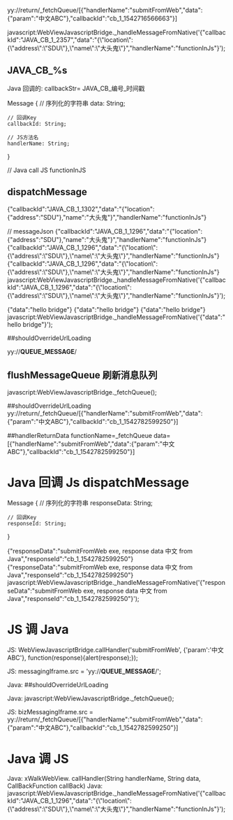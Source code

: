 yy://return/_fetchQueue/[{"handlerName":"submitFromWeb","data":{"param":"中文ABC"},"callbackId":"cb_1_1542716566663"}]

javascript:WebViewJavascriptBridge._handleMessageFromNative('{\"callbackId\":\"JAVA_CB_1_2357\",\"data\":\"{\\\"location\\\":{\\\"address\\\":\\\"SDU\\\"},\\\"name\\\":\\\"大头鬼\\\"}\",\"handlerName\":\"functionInJs\"}');


## JAVA_CB_%s

Java 回调的: callbackStr= JAVA_CB_编号_时间戳


Message
{
	// 序列化的字符串
	data: String;

	// 回调Key
	callbackId: String;

	// JS方法名
	handlerName: String;
}



// Java call JS
functionInJS

## dispatchMessage
{"callbackId":"JAVA_CB_1_1302","data":"{\"location\":{\"address\":\"SDU\"},\"name\":\"大头鬼\"}","handlerName":"functionInJs"}


// messageJson
{"callbackId":"JAVA_CB_1_1296","data":"{\"location\":{\"address\":\"SDU\"},\"name\":\"大头鬼\"}","handlerName":"functionInJs"}
{"callbackId":"JAVA_CB_1_1296","data":"{\\\"location\\\":{\\\"address\\\":\\\"SDU\\\"},\\\"name\\\":\\\"大头鬼\\\"}","handlerName":"functionInJs"}
{\"callbackId\":\"JAVA_CB_1_1296\",\"data\":\"{\\\"location\\\":{\\\"address\\\":\\\"SDU\\\"},\\\"name\\\":\\\"大头鬼\\\"}\",\"handlerName\":\"functionInJs\"}
javascript:WebViewJavascriptBridge._handleMessageFromNative('{\"callbackId\":\"JAVA_CB_1_1296\",\"data\":\"{\\\"location\\\":{\\\"address\\\":\\\"SDU\\\"},\\\"name\\\":\\\"大头鬼\\\"}\",\"handlerName\":\"functionInJs\"}');




{"data":"hello bridge"}
{"data":"hello bridge"}
{\"data\":\"hello bridge\"}
javascript:WebViewJavascriptBridge._handleMessageFromNative('{\"data\":\"hello bridge\"}');





##shouldOverrideUrlLoading

yy://__QUEUE_MESSAGE__/


## flushMessageQueue 刷新消息队列
javascript:WebViewJavascriptBridge._fetchQueue();

##shouldOverrideUrlLoading
yy://return/_fetchQueue/[{"handlerName":"submitFromWeb","data":{"param":"中文ABC"},"callbackId":"cb_1_1542782599250"}]

##handlerReturnData
functionName=_fetchQueue
data=[{"handlerName":"submitFromWeb","data":{"param":"中文ABC"},"callbackId":"cb_1_1542782599250"}]





# Java 回调 Js dispatchMessage


Message
{
	// 序列化的字符串
	responseData: String;

	// 回调Key
	responseId: String;
}

{"responseData":"submitFromWeb exe, response data 中文 from Java","responseId":"cb_1_1542782599250"}
{\"responseData\":\"submitFromWeb exe, response data 中文 from Java\",\"responseId\":\"cb_1_1542782599250\"}
javascript:WebViewJavascriptBridge._handleMessageFromNative('{\"responseData\":\"submitFromWeb exe, response data 中文 from Java\",\"responseId\":\"cb_1_1542782599250\"}');






# JS 调 Java
JS: WebViewJavascriptBridge.callHandler('submitFromWeb', {'param':'中文ABC'}, function(response){alert(response);});


JS: messagingIframe.src =  'yy://__QUEUE_MESSAGE__/';

Java: ##shouldOverrideUrlLoading

Java: javascript:WebViewJavascriptBridge._fetchQueue();


JS: bizMessagingIframe.src = yy://return/_fetchQueue/[{"handlerName":"submitFromWeb","data":{"param":"中文ABC"},"callbackId":"cb_1_1542782599250"}]



# Java 调 JS
Java: xWalkWebView. callHandler(String handlerName, String data, CallBackFunction callBack)
Java: javascript:WebViewJavascriptBridge._handleMessageFromNative('{\"callbackId\":\"JAVA_CB_1_1296\",\"data\":\"{\\\"location\\\":{\\\"address\\\":\\\"SDU\\\"},\\\"name\\\":\\\"大头鬼\\\"}\",\"handlerName\":\"functionInJs\"}');